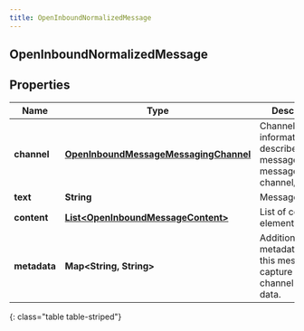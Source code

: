 ```yaml
---
title: OpenInboundNormalizedMessage
---
```

## OpenInboundNormalizedMessage


## Properties

| Name | Type | Description | Notes |
| ------------ | ------------- | ------------- | ------------- |
| **channel** | <!----><!---->[**OpenInboundMessageMessagingChannel**](OpenInboundMessageMessagingChannel.html)<!----> | Channel-specific information that describes the message and the message channel/provider. |  |
| **text** | <!----><!---->**String**<!----> | Message text. |  [optional] |
| **content** | <!----><!---->[**List&lt;OpenInboundMessageContent&gt;**](OpenInboundMessageContent.html)<!----> | List of content elements. |  [optional] |
| **metadata** | <!----><!---->**Map&lt;String, String&gt;**<!----> | Additional metadata about this message to capture non-channel specific data. |  [optional] |
{: class="table table-striped"}



